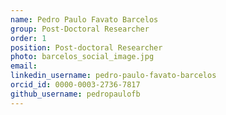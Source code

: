 ```yaml
---
name: Pedro Paulo Favato Barcelos 
group: Post-Doctoral Researcher
order: 1
position: Post-doctoral Researcher
photo: barcelos_social_image.jpg
email: 
linkedin_username: pedro-paulo-favato-barcelos
orcid_id: 0000-0003-2736-7817
github_username: pedropaulofb
---
```

